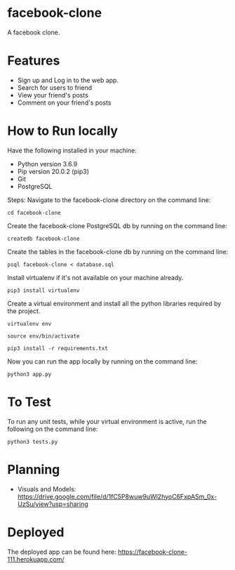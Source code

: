 # facebook-clone
A facebook clone.

# Features
 * Sign up and Log in to the web app.
 * Search for users to friend
 * View your friend's posts
 * Comment on your friend's posts

# How to Run locally
Have the following installed in your machine:
 * Python version 3.6.9
 * Pip version 20.0.2 (pip3)
 * Git
 * PostgreSQL

Steps:
  Navigate to the facebook-clone directory on the command line:
  
 ```
cd facebook-clone
 ```
 
 Create the facebook-clone PostgreSQL db by running on the command line:

 ```
createdb facebook-clone
 ```

 Create the tables in the facebook-clone db by running on the command line:

 ```
 psql facebook-clone < database.sql
 ```

 Install virtualenv if it's not available on your machine already.

 ```
 pip3 install virtualenv
 ```

 Create a virtual environment and install all the python libraries required 
 by the project.

 ```
 virtualenv env
 ```
 
 ```
 source env/bin/activate
 ```

 ```
 pip3 install -r requirements.txt
 ```

Now you can run the app locally by running on the command line:

```
python3 app.py
```
# To Test

To run any unit tests, while your virtual environment is active, run the following on the command line:

```
python3 tests.py
```

# Planning
 * Visuals and Models: https://drive.google.com/file/d/1fC5P8wuw9uWl2hyoC6FxpASm_0x-UzSu/view?usp=sharing

# Deployed
The deployed app can be found here: https://facebook-clone-111.herokuapp.com/


